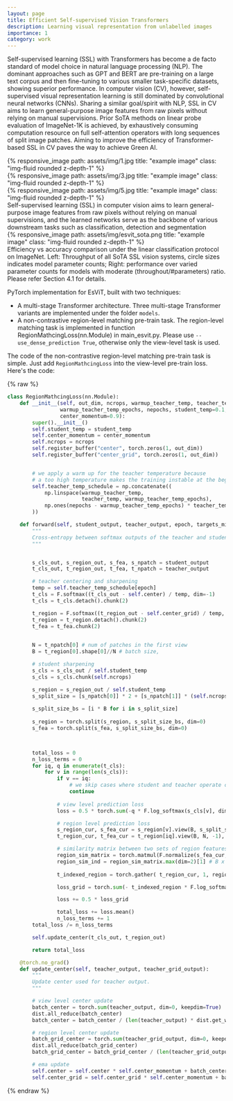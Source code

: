 ```yaml
---
layout: page
title: Efficient Self-supervised Vision Transformers
description: Learning visual representation from unlabelled images
importance: 1
category: work
---
```


Self-supervised learning (SSL) with Transformers has become a de facto standard of model choice in natural language processing (NLP). The dominant approaches such as GPT and BERT are pre-training on a large text corpus and then fine-tuning to various smaller task-specific datasets, showing superior performance. In computer vision (CV), however, self-supervised visual representation learning is still dominated by convolutional neural networks (CNNs). Sharing a similar goal/spirit with NLP, SSL in CV aims to learn general-purpose image features from raw pixels without relying on manual supervisions. Prior SoTA methods on linear probe evaluation of ImageNet-1K is achieved, by exhaustively consuming computation resource on full self-attention operators with long sequences of split image patches. Aiming to improve the efficiency of Transformer-based SSL in CV paves the way to achieve Green AI.

<div class="row">
    <div class="col-sm mt-3 mt-md-0">
        {% responsive_image path: assets/img/1.jpg title: "example image" class: "img-fluid rounded z-depth-1" %}
    </div>
    <div class="col-sm mt-3 mt-md-0">
        {% responsive_image path: assets/img/3.jpg title: "example image" class: "img-fluid rounded z-depth-1" %}
    </div>
    <div class="col-sm mt-3 mt-md-0">
        {% responsive_image path: assets/img/5.jpg title: "example image" class: "img-fluid rounded z-depth-1" %}
    </div>
</div>
<div class="caption">
    Self-supervised learning (SSL) in computer vision aims to learn general-purpose image features from raw pixels without relying on manual supervisions,
and the learned networks serve as the backbone of various downstream tasks such as classification,
detection and segmentation
</div>
<div class="row">
    <div class="col-sm mt-3 mt-md-0">
        {% responsive_image path: assets/img/esvit_sota.png title: "example image" class: "img-fluid rounded z-depth-1" %}
    </div>
</div>
<div class="caption">
    Efficiency vs accuracy comparison under the linear classification protocol on ImageNet. Left: Throughput of all SoTA SSL vision systems, circle sizes indicates model parameter counts; Right: performance over varied parameter counts for models with moderate (throughout/#parameters) ratio. Please refer Section 4.1 for details.
</div>


PyTorch implementation for EsViT, built with two techniques:

- A multi-stage Transformer architecture. Three multi-stage Transformer variants are implemented under the folder `models`.
- A non-contrastive region-level matching pre-train task. The region-level matching task is implemented in function RegionMathcingLoss(nn.Module) in main_esvit.py. Please use `--use_dense_prediction True`, otherwise only the view-level task is used.


The code of the non-contrastive region-level matching pre-train task is simple. Just add `RegionMathcingLoss` into the view-level pre-train loss. Here's the code:

{% raw %}
```python
class RegionMathcingLoss(nn.Module):
    def __init__(self, out_dim, ncrops, warmup_teacher_temp, teacher_temp,
                 warmup_teacher_temp_epochs, nepochs, student_temp=0.1,
                 center_momentum=0.9):
        super().__init__()
        self.student_temp = student_temp
        self.center_momentum = center_momentum
        self.ncrops = ncrops
        self.register_buffer("center", torch.zeros(1, out_dim))
        self.register_buffer("center_grid", torch.zeros(1, out_dim))


        # we apply a warm up for the teacher temperature because
        # a too high temperature makes the training instable at the beginning
        self.teacher_temp_schedule = np.concatenate((
            np.linspace(warmup_teacher_temp,
                        teacher_temp, warmup_teacher_temp_epochs),
            np.ones(nepochs - warmup_teacher_temp_epochs) * teacher_temp
        ))

    def forward(self, student_output, teacher_output, epoch, targets_mixup):
        """
        Cross-entropy between softmax outputs of the teacher and student networks.
        """


        s_cls_out, s_region_out, s_fea, s_npatch = student_output
        t_cls_out, t_region_out, t_fea, t_npatch = teacher_output

        # teacher centering and sharpening
        temp = self.teacher_temp_schedule[epoch]
        t_cls = F.softmax((t_cls_out - self.center) / temp, dim=-1)
        t_cls = t_cls.detach().chunk(2)

        t_region = F.softmax((t_region_out - self.center_grid) / temp, dim=-1)
        t_region = t_region.detach().chunk(2)
        t_fea = t_fea.chunk(2)

        
        N = t_npatch[0] # num of patches in the first view
        B = t_region[0].shape[0]//N # batch size, 

        # student sharpening
        s_cls = s_cls_out / self.student_temp
        s_cls = s_cls.chunk(self.ncrops)

        s_region = s_region_out / self.student_temp
        s_split_size = [s_npatch[0]] * 2 + [s_npatch[1]] * (self.ncrops -2) 
        
        s_split_size_bs = [i * B for i in s_split_size]
        
        s_region = torch.split(s_region, s_split_size_bs, dim=0)
        s_fea = torch.split(s_fea, s_split_size_bs, dim=0)



        total_loss = 0
        n_loss_terms = 0
        for iq, q in enumerate(t_cls):
            for v in range(len(s_cls)):
                if v == iq:
                    # we skip cases where student and teacher operate on the same view
                    continue
                
                # view level prediction loss
                loss = 0.5 * torch.sum(-q * F.log_softmax(s_cls[v], dim=-1), dim=-1)

                # region level prediction loss
                s_region_cur, s_fea_cur = s_region[v].view(B, s_split_size[v], -1), s_fea[v].view(B, s_split_size[v], -1)  # B x T_s x K, B x T_s x P
                t_region_cur, t_fea_cur = t_region[iq].view(B, N, -1), t_fea[iq].view(B, N, -1)  # B x T_t x K, B x T_t x P, 

                # similarity matrix between two sets of region features
                region_sim_matrix = torch.matmul(F.normalize(s_fea_cur, p=2, dim=-1) , F.normalize(t_fea_cur, p=2, dim=-1) .permute(0, 2, 1)) # B x T_s x T_t
                region_sim_ind = region_sim_matrix.max(dim=2)[1] # B x T_s; collect the argmax index in teacher for a given student feature
                
                t_indexed_region = torch.gather( t_region_cur, 1, region_sim_ind.unsqueeze(2).expand(-1, -1, t_region_cur.size(2)) ) # B x T_s x K (index matrix: B, T_s, 1)

                loss_grid = torch.sum(- t_indexed_region * F.log_softmax(s_region_cur, dim=-1), dim=[-1]).mean(-1)   # B x T_s x K --> B 

                loss += 0.5 * loss_grid

                total_loss += loss.mean()
                n_loss_terms += 1
        total_loss /= n_loss_terms

        self.update_center(t_cls_out, t_region_out)

        return total_loss

    @torch.no_grad()
    def update_center(self, teacher_output, teacher_grid_output):
        """
        Update center used for teacher output.
        """

        # view level center update
        batch_center = torch.sum(teacher_output, dim=0, keepdim=True)
        dist.all_reduce(batch_center)
        batch_center = batch_center / (len(teacher_output) * dist.get_world_size())

        # region level center update
        batch_grid_center = torch.sum(teacher_grid_output, dim=0, keepdim=True)
        dist.all_reduce(batch_grid_center)
        batch_grid_center = batch_grid_center / (len(teacher_grid_output) * dist.get_world_size())

        # ema update
        self.center = self.center * self.center_momentum + batch_center * (1 - self.center_momentum)
        self.center_grid = self.center_grid * self.center_momentum + batch_grid_center * (1 - self.center_momentum)
```
{% endraw %}
